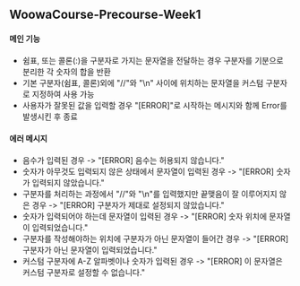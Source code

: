 ## WoowaCourse-Precourse-Week1

#### 메인 기능
- 쉼표, 또는 콜론(:)을 구분자로 가지는 문자열을 전달하는 경우 구분자를 기분으로 분리한 각 숫자의 합을 반환
- 기본 구분자(쉼표, 콜론)외에 "//"와 "\n" 사이에 위치하는 문자열을 커스텀 구분자로 지정하여 사용 가능
- 사용자가 잘못된 값을 입력할 경우 "[ERROR]"로 시작하는 메시지와 함께 Error를 발생시킨 후 종료

#### 에러 메시지
- 음수가 입력된 경우 -> "[ERROR] 음수는 허용되지 않습니다."
- 숫자가 아무것도 입력되지 않은 상태에서 문자열이 입력된 경우 -> "[ERROR] 숫자가 입력되지 않았습니다."
- 구분자를 처리하는 과정에서 "//"와 "\n"를 입력했지만 끝맺음이 잘 이루어지지 않은 경우 -> "[ERROR] 구분자가 제대로 설정되지 않았습니다."
- 숫자가 입력되어야 하는데 문자열이 입력된 경우 -> "[ERROR] 숫자 위치에 문자열이 입력되었습니다."
- 구분자를 작성해야하는 위치에 구분자가 아닌 문자열이 들어간 경우 -> "[ERROR] 구분자가 아닌 문자열이 입력되었습니다."
- 커스텀 구분자에 A-Z 알파벳이나 숫자가 입력된 경우 -> "[ERROR] 이 문자열은 커스텀 구분자로 설정할 수 없습니다."